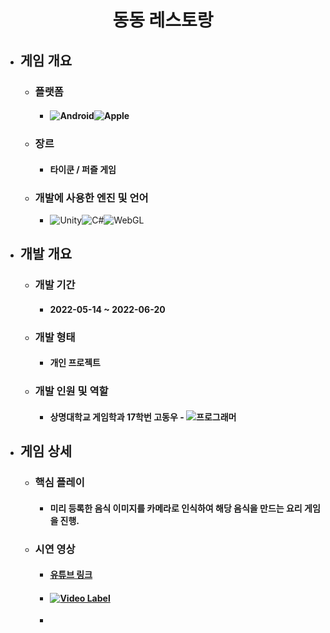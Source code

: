 <div align="center">
  <H1>동동 레스토랑</H1>
</div>

+ ## **게임 개요**
  + ### 플랫폼
    + #### <img alt="Android" src ="https://img.shields.io/badge/Android-3DDC84.svg?&style=for-the-badge&logo=Android&logoColor=black"/><img alt="Apple" src ="https://img.shields.io/badge/iOS-000000.svg?&style=for-the-badge&logo=iOS&logoColor=white"/> 
  + ### 장르
    + #### 타이쿤 / 퍼즐 게임
  + ### 개발에 사용한 엔진 및 언어 
    + <img alt="Unity" src ="https://img.shields.io/badge/Unity-FFFFFF.svg?&style=for-the-badge&logo=Unity&logoColor=black"/><img alt="C#" src ="https://img.shields.io/badge/C Sharp-239120.svg?&style=for-the-badge&logo=CSharp&logoColor=white"/><img alt="WebGL" src ="https://img.shields.io/badge/WebGL(빌드)-990000.svg?&style=for-the-badge&logo=WebGL&logoColor=white"/>
+ ## **개발 개요**
  + ### 개발 기간
    + #### 2022-05-14 ~ 2022-06-20
  + ### 개발 형태
    + #### 개인 프로젝트
  + ### 개발 인원 및 역할
    + #### 상명대학교 게임학과 17학번 고동우 - <img alt="프로그래머" src ="https://img.shields.io/badge/프로그래머(퀴즈 및 퍼즐)-5C2D91.svg?&style=for-the-badge&logo=VisualStudio&logoColor=white"/>
+ ## **게임 상세**
  + ### 핵심 플레이
    + #### 미리 등록한 음식 이미지를 카메라로 인식하여 해당 음식을 만드는 요리 게임을 진행. 
  + ### 시연 영상
    + #### [유튜브 링크](https://youtu.be/SF2FJB1Xeug)
    + #### [![Video Label](https://user-images.githubusercontent.com/69952837/178149966-abc8378e-7447-489b-8d7b-26dc16068c77.PNG)](https://youtu.be/SF2FJB1Xeug)
    + 
